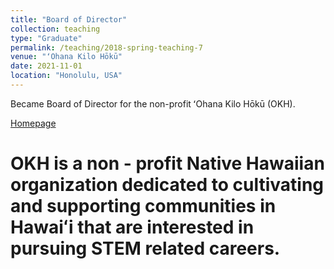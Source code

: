 ```yaml
---
title: "Board of Director"
collection: teaching
type: "Graduate"
permalink: /teaching/2018-spring-teaching-7
venue: "ʻOhana Kilo Hōkū"
date: 2021-11-01
location: "Honolulu, USA"
---
```


Became Board of Director for the non-profit ʻOhana Kilo Hōkū (OKH).

[Homepage](https://www.ohanakilohoku.org/)

OKH is a non - profit Native Hawaiian organization dedicated to cultivating and supporting communities in Hawaiʻi that are interested in pursuing STEM related careers.
===

